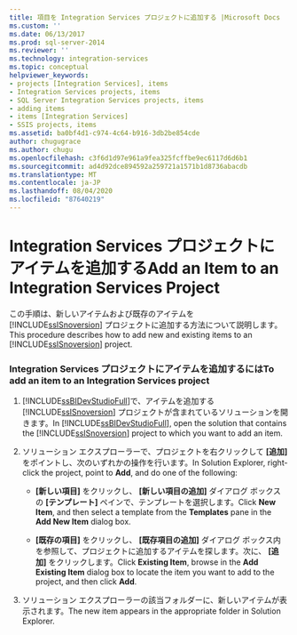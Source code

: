 ```yaml
---
title: 項目を Integration Services プロジェクトに追加する |Microsoft Docs
ms.custom: ''
ms.date: 06/13/2017
ms.prod: sql-server-2014
ms.reviewer: ''
ms.technology: integration-services
ms.topic: conceptual
helpviewer_keywords:
- projects [Integration Services], items
- Integration Services projects, items
- SQL Server Integration Services projects, items
- adding items
- items [Integration Services]
- SSIS projects, items
ms.assetid: ba0bf4d1-c974-4c64-b916-3db2be854cde
author: chugugrace
ms.author: chugu
ms.openlocfilehash: c3f6d1d97e961a9fea325fcffbe9ec6117d6d6b1
ms.sourcegitcommit: ad4d92dce894592a259721a1571b1d8736abacdb
ms.translationtype: MT
ms.contentlocale: ja-JP
ms.lasthandoff: 08/04/2020
ms.locfileid: "87640219"
---
```

# <a name="add-an-item-to-an-integration-services-project"></a><span data-ttu-id="e0c10-102">Integration Services プロジェクトにアイテムを追加する</span><span class="sxs-lookup"><span data-stu-id="e0c10-102">Add an Item to an Integration Services Project</span></span>
  <span data-ttu-id="e0c10-103">この手順は、新しいアイテムおよび既存のアイテムを [!INCLUDE[ssISnoversion](../includes/ssisnoversion-md.md)] プロジェクトに追加する方法について説明します。</span><span class="sxs-lookup"><span data-stu-id="e0c10-103">This procedure describes how to add new and existing items to an [!INCLUDE[ssISnoversion](../includes/ssisnoversion-md.md)] project.</span></span>  
  
### <a name="to-add-an-item-to-an-integration-services-project"></a><span data-ttu-id="e0c10-104">Integration Services プロジェクトにアイテムを追加するには</span><span class="sxs-lookup"><span data-stu-id="e0c10-104">To add an item to an Integration Services project</span></span>  
  
1.  <span data-ttu-id="e0c10-105">[!INCLUDE[ssBIDevStudioFull](../includes/ssbidevstudiofull-md.md)]で、アイテムを追加する [!INCLUDE[ssISnoversion](../includes/ssisnoversion-md.md)] プロジェクトが含まれているソリューションを開きます。</span><span class="sxs-lookup"><span data-stu-id="e0c10-105">In [!INCLUDE[ssBIDevStudioFull](../includes/ssbidevstudiofull-md.md)], open the solution that contains the [!INCLUDE[ssISnoversion](../includes/ssisnoversion-md.md)] project to which you want to add an item.</span></span>  
  
2.  <span data-ttu-id="e0c10-106">ソリューション エクスプローラーで、プロジェクトを右クリックして **[追加]** をポイントし、次のいずれかの操作を行います。</span><span class="sxs-lookup"><span data-stu-id="e0c10-106">In Solution Explorer, right-click the project, point to **Add**, and do one of the following:</span></span>  
  
    -   <span data-ttu-id="e0c10-107">**[新しい項目]** をクリックし、 **[新しい項目の追加]** ダイアログ ボックスの **[テンプレート]** ペインで、テンプレートを選択します。</span><span class="sxs-lookup"><span data-stu-id="e0c10-107">Click **New Item**, and then select a template from the **Templates** pane in the **Add New Item** dialog box.</span></span>  
  
    -   <span data-ttu-id="e0c10-108">**[既存の項目]** をクリックし、 **[既存項目の追加]** ダイアログ ボックス内を参照して、プロジェクトに追加するアイテムを探します。次に、 **[追加]** をクリックします。</span><span class="sxs-lookup"><span data-stu-id="e0c10-108">Click **Existing Item**, browse in the **Add Existing Item** dialog box to locate the item you want to add to the project, and then click **Add**.</span></span>  
  
3.  <span data-ttu-id="e0c10-109">ソリューション エクスプローラーの該当フォルダーに、新しいアイテムが表示されます。</span><span class="sxs-lookup"><span data-stu-id="e0c10-109">The new item appears in the appropriate folder in Solution Explorer.</span></span>  
  
  
